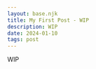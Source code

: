 ```yaml
---
layout: base.njk
title: My First Post - WIP
description: WIP
date: 2024-01-10
tags: post
---
```


WIP